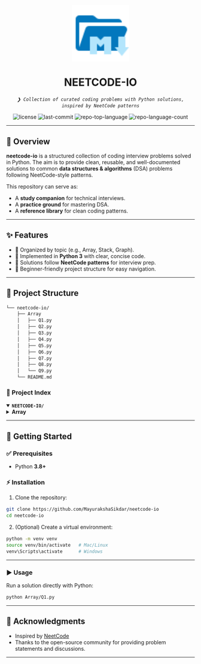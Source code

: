 <p align="center">
    <img src="https://raw.githubusercontent.com/PKief/vscode-material-icon-theme/ec559a9f6bfd399b82bb44393651661b08aaf7ba/icons/folder-markdown-open.svg" align="center" width="30%">
</p>
<h1 align="center">NEETCODE-IO</h1>
<p align="center">
	<em><code>❯ Collection of curated coding problems with Python solutions, inspired by NeetCode patterns</code></em>
</p>
<p align="center">
	<img src="https://img.shields.io/github/license/MayurakshaSikdar/neetcode-io?style=default&logo=opensourceinitiative&logoColor=white&color=0080ff" alt="license">
	<img src="https://img.shields.io/github/last-commit/MayurakshaSikdar/neetcode-io?style=default&logo=git&logoColor=white&color=0080ff" alt="last-commit">
	<img src="https://img.shields.io/github/languages/top/MayurakshaSikdar/neetcode-io?style=default&color=0080ff" alt="repo-top-language">
	<img src="https://img.shields.io/github/languages/count/MayurakshaSikdar/neetcode-io?style=default&color=0080ff" alt="repo-language-count">
</p>

---

## 📖 Overview

**neetcode-io** is a structured collection of coding interview problems solved in Python.
The aim is to provide clean, reusable, and well-documented solutions to common **data structures & algorithms** (DSA) problems following NeetCode-style patterns.

This repository can serve as:

* A **study companion** for technical interviews.
* A **practice ground** for mastering DSA.
* A **reference library** for clean coding patterns.

---

## ✨ Features

* 📂 Organized by topic (e.g., Array, Stack, Graph).
* 🐍 Implemented in **Python 3** with clear, concise code.
* 📝 Solutions follow **NeetCode patterns** for interview prep.
* 🚀 Beginner-friendly project structure for easy navigation.

---

## 📂 Project Structure

```sh
└── neetcode-io/
    ├── Array
    │   ├── Q1.py
    │   ├── Q2.py
    │   ├── Q3.py
    │   ├── Q4.py
    │   ├── Q5.py
    │   ├── Q6.py
    │   ├── Q7.py
    │   ├── Q8.py
    │   └── Q9.py
    └── README.md
```

### 📌 Project Index

<details open>
	<summary><b><code>NEETCODE-IO/</code></b></summary>
	<details>
		<summary><b>Array</b></summary>
		<blockquote>
			<table>
			<tr><td><b><a href='Array/Q1.py'>Q1.py</a></b></td><td><code>Contains Duplicate</code></td></tr>
			<tr><td><b><a href='Array/Q2.py'>Q2.py</a></b></td><td><code>Valid Anagram</code></td></tr>
			<tr><td><b><a href='Array/Q3.py'>Q3.py</a></b></td><td><code>Two Sum</code></td></tr>
			<tr><td><b><a href='Array/Q4.py'>Q4.py</a></b></td><td><code>Group Anagrams</code></td></tr>
			<tr><td><b><a href='Array/Q5.py'>Q5.py</a></b></td><td><code>Top K Frequent Elements</code></td></tr>
			<tr><td><b><a href='Array/Q6.py'>Q6.py</a></b></td><td><code>Encode and Decode Strings</code></td></tr>
			<tr><td><b><a href='Array/Q7.py'>Q7.py</a></b></td><td><code>Products of Array Except Self</code></td></tr>
			<tr><td><b><a href='Array/Q8.py'>Q8.py</a></b></td><td><code>Valid Sudoku</code></td></tr>
			<tr><td><b><a href='Array/Q9.py'>Q9.py</a></b></td><td><code>Longest Consecutive Sequence</code></td></tr>
			</table>
		</blockquote>
	</details>
</details>

---

## 🚀 Getting Started

### ✅ Prerequisites

* Python **3.8+**

### ⚡ Installation

1. Clone the repository:

```sh
git clone https://github.com/MayurakshaSikdar/neetcode-io
cd neetcode-io
```

2. (Optional) Create a virtual environment:

```sh
python -m venv venv
source venv/bin/activate   # Mac/Linux
venv\Scripts\activate      # Windows
```
---

### ▶️ Usage

Run a solution directly with Python:

```sh
python Array/Q1.py
```

---

## 🙏 Acknowledgments

* Inspired by [NeetCode](https://neetcode.io)
* Thanks to the open-source community for providing problem statements and discussions.

---
